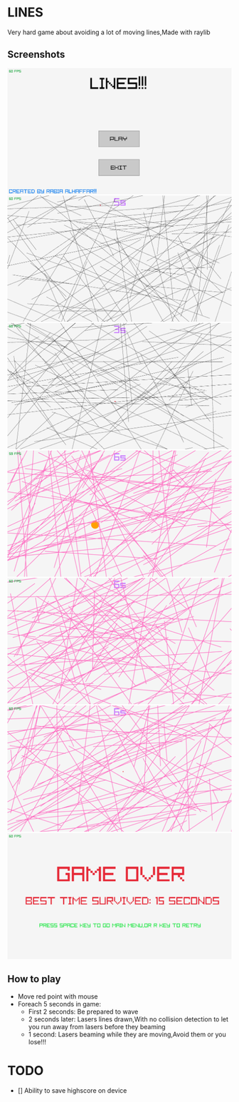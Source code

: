 # LINES
Very hard game about avoiding a lot of moving lines,Made with raylib

## Screenshots
<img src="https://github.com/Rabios/LINES/blob/master/Screenshot%20(121).png">
<br>
<img src="https://github.com/Rabios/LINES/blob/master/Screenshot%20(124).png">
<br>
<img src="https://github.com/Rabios/LINES/blob/master/Screenshot%20(125).png">
<br>
<img src="https://github.com/Rabios/LINES/blob/master/Screenshot%20(126).png">
<br>
<img src="https://github.com/Rabios/LINES/blob/master/Screenshot%20(127).png">
<br>
<img src="https://github.com/Rabios/LINES/blob/master/Screenshot%20(128).png">
<br>
<img src="https://github.com/Rabios/LINES/blob/master/Screenshot%20(129).png">
<br>

## How to play
- Move red point with mouse
- Foreach 5 seconds in game:
  - First 2 seconds: Be prepared to wave
  - 2 seconds later: Lasers lines drawn,With no collision detection to let you run away from lasers before they beaming
  - 1 second: Lasers beaming while they are moving,Avoid them or you lose!!!

# TODO
- [] Ability to save highscore on device
